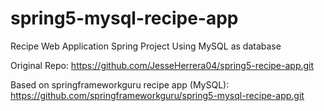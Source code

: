 # spring5-mysql-recipe-app
Recipe Web Application Spring Project Using MySQL as database

Original Repo: 
https://github.com/JesseHerrera04/spring5-recipe-app.git

Based on springframeworkguru recipe app (MySQL):
https://github.com/springframeworkguru/spring5-mysql-recipe-app.git

